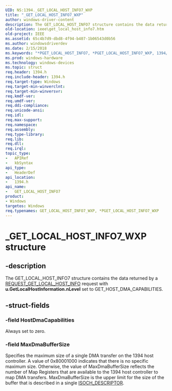 ```yaml
---
UID: NS:1394._GET_LOCAL_HOST_INFO7_WXP
title: "_GET_LOCAL_HOST_INFO7_WXP"
author: windows-driver-content
description: The GET_LOCAL_HOST_INFO7 structure contains the data returned by a REQUEST_GET_LOCAL_HOST_INFO request with u.GetLocalHostInformation.nLevel set to GET_HOST_DMA_CAPABILITIES.
old-location: ieee\get_local_host_info7.htm
old-project: IEEE
ms.assetid: 65c4b7d9-dbd8-4f94-b407-1b06543d0b56
ms.author: windowsdriverdev
ms.date: 2/15/2018
ms.keywords: "*PGET_LOCAL_HOST_INFO7, *PGET_LOCAL_HOST_INFO7_WXP, 1394/GET_LOCAL_HOST_INFO7, 1394/PGET_LOCAL_HOST_INFO7, 1394stct_6e61e5b9-8961-4a88-9927-143aa24e0648.xml, GET_LOCAL_HOST_INFO7, GET_LOCAL_HOST_INFO7 structure [Buses], GET_LOCAL_HOST_INFO7_W2K, GET_LOCAL_HOST_INFO7_WXP, IEEE.get_local_host_info7, PGET_LOCAL_HOST_INFO7, PGET_LOCAL_HOST_INFO7 structure pointer [Buses], _GET_LOCAL_HOST_INFO7_WXP"
ms.prod: windows-hardware
ms.technology: windows-devices
ms.topic: struct
req.header: 1394.h
req.include-header: 1394.h
req.target-type: Windows
req.target-min-winverclnt: 
req.target-min-winversvr: 
req.kmdf-ver: 
req.umdf-ver: 
req.ddi-compliance: 
req.unicode-ansi: 
req.idl: 
req.max-support: 
req.namespace: 
req.assembly: 
req.type-library: 
req.lib: 
req.dll: 
req.irql: 
topic_type:
-	APIRef
-	kbSyntax
api_type:
-	HeaderDef
api_location:
-	1394.h
api_name:
-	GET_LOCAL_HOST_INFO7
product:
- Windows
targetos: Windows
req.typenames: GET_LOCAL_HOST_INFO7_WXP, *PGET_LOCAL_HOST_INFO7_WXP
---
```


# _GET_LOCAL_HOST_INFO7_WXP structure


## -description


The GET_LOCAL_HOST_INFO7 structure contains the data returned by a <a href="https://msdn.microsoft.com/library/windows/hardware/ff537644">REQUEST_GET_LOCAL_HOST_INFO</a> request with <b>u.GetLocalHostInformation.nLevel</b> set to GET_HOST_DMA_CAPABILITIES.


## -struct-fields




### -field HostDmaCapabilities

Always set to zero.


### -field MaxDmaBufferSize

Specifies the maximum size of a single DMA transfer on the 1394 host controller. A value of 0x80001000 indicates that there is no specific maximum size. Otherwise, the value of MaxDmaBufferSize reflects the number of Map Registers that are available to the 1394 host controller to map DMA transfers. MaxDmaBufferSize is the upper limit for the size of the buffer that is described in a single <a href="https://msdn.microsoft.com/library/windows/hardware/ff537401">ISOCH_DESCRIPTOR</a>.

